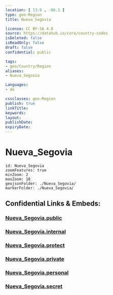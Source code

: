 ```yaml
---
location: [ 13.8 , -86.1 ] 
type: geo-Region
title: Nueva_Segovia

license: CC BY-SA 4.0
source: https://datahub.io/core/country-codes
isDeleted: false
isReadOnly: false
draft: false
confidential: public

tags:
- geo/Country/Region
aliases:
- Nueva_Segovia

Languages:
- de

cssclasses: geo-Region
publish: true
linkTitle: 
keywords: 
layout: 
publishDate: 
expiryDate: 
---
```


# Nueva_Segovia

```leaflet
id: Nueva_Segovia
zoomFeatures: true 
minZoom: 2 
maxZoom: 18
geojsonFolder: ./Nueva_Segovia/
markerFolder: ./Nueva_Segovia/
```


## Confidential Links & Embeds: 

### [Nueva_Segovia.public](/_public/\Earth\Continent\America~Central\Nicaragua\departments~NicaraguaNueva_Segovia.public.md) 

### [Nueva_Segovia.internal](/_internal/\Earth\Continent\America~Central\Nicaragua\departments~NicaraguaNueva_Segovia.internal.md) 

### [Nueva_Segovia.protect](/_protect/\Earth\Continent\America~Central\Nicaragua\departments~NicaraguaNueva_Segovia.protect.md) 

### [Nueva_Segovia.private](/_private/\Earth\Continent\America~Central\Nicaragua\departments~NicaraguaNueva_Segovia.private.md) 

### [Nueva_Segovia.personal](/_personal/\Earth\Continent\America~Central\Nicaragua\departments~NicaraguaNueva_Segovia.personal.md) 

### [Nueva_Segovia.secret](/_secret/\Earth\Continent\America~Central\Nicaragua\departments~NicaraguaNueva_Segovia.secret.md)


